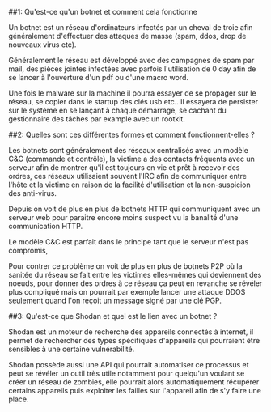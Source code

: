 ##1: Qu'est-ce qu'un botnet et comment cela fonctionne

Un botnet est un réseau d'ordinateurs infectés par un cheval
de troie afin généralement d'effectuer des attaques de
masse (spam, ddos, drop de nouveaux virus etc).

Généralement le réseau est développé avec des campagnes de spam
par mail, des pièces jointes infectées avec parfois l'utilisation
de 0 day afin de se lancer à l'ouverture d'un pdf ou d'une macro word.

Une fois le malware sur la machine il pourra essayer de se propager sur le réseau,
se copier dans le startup des clés usb etc..
Il essayera de persister sur le système en se lançant à chaque démarrage,
se cachant du gestionnaire des tâches par example avec un rootkit.

##2: Quelles sont ces différentes formes et comment fonctionnent-elles ?

Les botnets sont généralement des réseaux centralisés avec un modèle C&C (commande et contrôle),
la victime a des contacts fréquents avec un serveur afin de montrer qu'il est toujours
en vie et prêt à recevoir des ordres, ces réseaux utilisaient souvent l'IRC afin de
communiquer entre l'hôte et la victime en raison de la facilité d'utilisation
et la non-suspicion des anti-virus.

Depuis on voit de plus en plus de botnets HTTP qui communiquent avec un serveur web
pour paraitre encore moins suspect vu la banalité d'une communication HTTP.

Le modèle C&C est parfait dans le principe tant que le serveur n'est pas compromis,

Pour contrer ce problème on voit de plus en plus de botnets P2P où la sanitée du réseau
se fait entre les victimes elles-mêmes qui deviennent des noeuds, pour donner des ordres
à ce réseau ça peut en revanche se révéler plus compliqué mais on pourrait par exemple
lancer une attaque DDOS seulement quand l'on reçoit un message signé par une clé PGP.

##3: Qu'est-ce que Shodan et quel est le lien avec un botnet ?

Shodan est un moteur de recherche des appareils connectés à internet, il permet de rechercher
des types spécifiques d'appareils qui pourraient être sensibles à une certaine vulnérabilité.

Shodan possède aussi une API qui pourrait automatiser ce processus et peut se révéler
un outil très utile notamment pour quelqu'un voulant se créer un réseau de zombies,
elle pourrait alors automatiquement récupérer certains appareils puis exploiter les failles
sur l'appareil afin de s'y faire une place.
